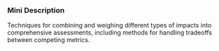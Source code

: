 ### Mini Description

Techniques for combining and weighing different types of impacts into comprehensive assessments, including methods for handling tradeoffs between competing metrics.
